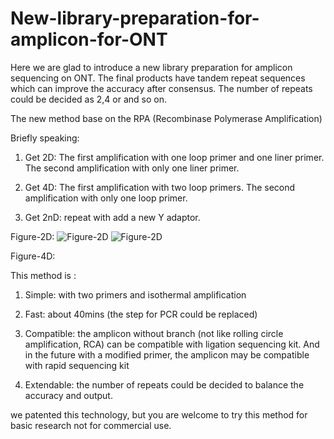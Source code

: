 # New-library-preparation-for-amplicon-for-ONT

  Here we are glad to introduce a new library preparation for amplicon sequencing on ONT. The final products have tandem repeat sequences which can improve the accuracy after consensus. The number of repeats could be decided as 2,4 or and so on.  
  
  The new method base on the RPA (Recombinase Polymerase Amplification)
  
  Briefly speaking:
  
1.	Get 2D:  The first amplification with one loop primer and one liner primer. The second amplification with only one liner primer.

2.	Get 4D:  The first amplification with two loop primers. The second amplification with only one loop primer.

3.	Get 2nD:  repeat with add a new Y adaptor. 


Figure-2D:
![Figure-2D](https://github.com/Nicklu-HQ/New-library-preparation-for-amplicon-for-ONT/blob/master/picture/图2_1.JPG)
![Figure-2D](https://github.com/Nicklu-HQ/New-library-preparation-for-amplicon-for-ONT/blob/master/picture/%E5%9B%BE2_2.JPG)



Figure-4D:




  This method is :

1.	Simple:       with two primers and isothermal amplification

2.	Fast:         about 40mins (the step for PCR could be replaced)  

3.	Compatible:   the amplicon without branch (not like rolling circle amplification, RCA) can be compatible with ligation sequencing kit. And in the future with a modified primer, the amplicon may be compatible with rapid sequencing kit

4.	Extendable:   the number of repeats could be decided to balance the accuracy and output.

  
  
  we patented this technology, but you are welcome to try this method for basic research not for commercial use.

